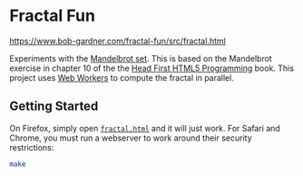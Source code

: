 # Fractal Fun

<https://www.bob-gardner.com/fractal-fun/src/fractal.html>

Experiments with the [Mandelbrot set][mandelbrot]. This is based on the
Mandelbrot exercise in chapter 10 of the the [Head First HTML5
Programming][hfhtml5] book. This project uses [Web Workers][webworkers] to
compute the fractal in parallel.

## Getting Started

On Firefox, simply open [`fractal.html`][fractal.html] and it will just
work. For Safari and Chrome, you must run a webserver to work around their
security restrictions:

```sh
make
```

[fractal.html]: src/fractal.html
[hfhtml5]: http://shop.oreilly.com/product/0636920010906.do
[mandelbrot]: https://en.wikipedia.org/wiki/Mandelbrot_set
[webworkers]: https://developer.mozilla.org/en-US/docs/Web/API/Web_Workers_API/Using_web_workers

